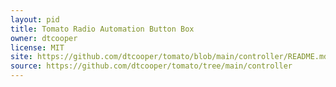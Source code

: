 ```yaml
---
layout: pid
title: Tomato Radio Automation Button Box
owner: dtcooper
license: MIT
site: https://github.com/dtcooper/tomato/blob/main/controller/README.md
source: https://github.com/dtcooper/tomato/tree/main/controller
---
```

